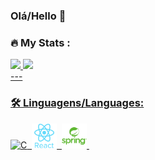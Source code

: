 ### Olá/Hello 👋

### :fire: My Stats :

<div>
<a href="https://github.com/seu-usuário-aqui">
<img height="180em" src="https://github-readme-stats.vercel.app/api/top-langs/?username=Arthur99Silva&layout=compact&langs_count=7&theme=dracula"/>
<img height="180em" src="https://github-readme-stats.vercel.app/api?username=Arthur99Silva&show_icons=true&theme=dracula&include_all_commits=true&count_private=true"/>
</div>
---

### :hammer_and_wrench: Linguagens/Languages:
<div>
  <img src="[https://github.com/devicons/devicon/blob/master/icons/java/java-original-wordmark.svg](https://github.com/devicons/devicon/blob/master/icons/c/c-original.svg)" title="Java" alt="C" width="40" height="40"/>&nbsp;
  <img src="https://github.com/devicons/devicon/blob/master/icons/react/react-original-wordmark.svg" title="React" alt="React" width="40" height="40"/>&nbsp;
  <img src="https://github.com/devicons/devicon/blob/master/icons/spring/spring-original-wordmark.svg" title="Spring" alt="Spring" width="40" height="40"/>&nbsp;
</div>
